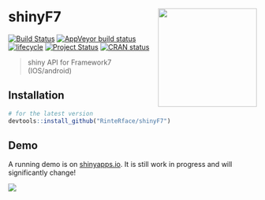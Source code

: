 # shinyF7 <img src="https://rinterface.com/inst/images/F7.svg" width="200px" align="right"/>
[![Build Status](https://travis-ci.org/RinteRface/shinyF7.svg?branch=master)](https://travis-ci.org/RinteRface/shinyF7)
[![AppVeyor build status](https://ci.appveyor.com/api/projects/status/github/RinteRface/shinyF7?branch=master&svg=true)](https://ci.appveyor.com/project/RinteRface/shinyF7)
[![lifecycle](https://img.shields.io/badge/lifecycle-maturing-ff69b4.svg)](https://www.tidyverse.org/lifecycle/#maturing)
[![Project Status](https://www.repostatus.org/badges/latest/wip.svg)](https://www.repostatus.org/#wip)
[![CRAN status](https://www.r-pkg.org/badges/version/shinyF7)](https://cran.r-project.org/package=shinyF7)

> shiny API for Framework7 (IOS/android)


## Installation

```r
# for the latest version
devtools::install_github("RinteRface/shinyF7")
```

## Demo

A running demo is on [shinyapps.io](https://dgranjon.shinyapps.io/miniUI2Demo/).
It is still work in progress and will significantly change!

![](man/figures/demo_ios.gif)
